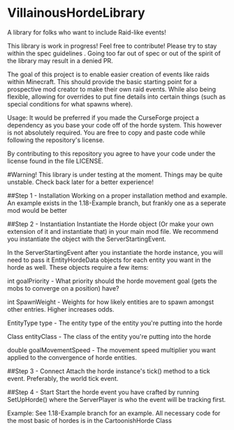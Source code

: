 # VillainousHordeLibrary
 A library for folks who want to include Raid-like events!

 This library is work in progress! Feel free to contribute! Please try to stay within the spec guidelines <Link here>.
 Going too far out of spec or out of the spirit of the library may result in a denied PR.

 The goal of this project is to enable easier creation of events like raids within Minecraft.
 This should provide the basic starting point for a prospective mod creator to make their own raid events.
 While also being flexible, allowing for overrides to put fine details into certain things (such as special conditions for what spawns where).

Usage: 
It would be preferred if you made the CurseForge project a dependency as you base your code off of the horde system.
This however is not absolutely required. You are free to copy and paste code while following the repository's license.

By contributing to this repository you agree to have your code under the license found in the file LICENSE.

#Warning! This library is under testing at the moment. Things may be quite unstable. Check back later for a better experience!

##Step 1 - Installation
Working on a proper installation method and example. An example exists in the 1.18-Example branch, but frankly one as a seperate mod would be better

##Step 2 - Instantiation
Instantiate the Horde object (Or make your own extension of it and instantiate that) in your
main mod file. We recommend you instantiate the object with the ServerStartingEvent.

In the ServerStartingEvent after you instantiate the horde instance, you will need to pass it EntityHordeData objects for each entity you want in the horde as well.
These objects require a few items:

int goalPriority - What priority should the horde movement goal (gets the mobs to converge on a position) have?

int SpawnWeight - Weights for how likely entities are to spawn amongst other entries. Higher increases odds.

EntityType type - The entity type of the entity you're putting into the horde

Class<T> entityClass - The class of the entity you're putting into the horde

double goalMovementSpeed - The movement speed multiplier you want applied to the convergence of horde entities.

##Step 3 - Connect
Attach the horde instance's tick() method to a tick event. Preferably, the world tick event.

##Step 4 - Start
Start the horde event you have crafted by running SetUpHorde(<ServerPlayer>) where the ServerPlayer is who the event will be tracking first.

Example:
See 1.18-Example branch for an example. All necessary code for the most basic of hordes is in the CartoonishHorde Class